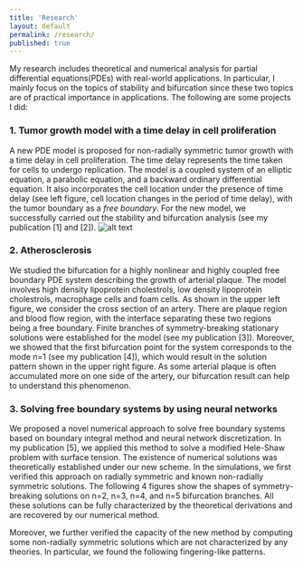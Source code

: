 ```yaml
---
title: 'Research'
layout: default
permalink: /research/
published: true
---
```


My research includes theoretical and numerical analysis for partial differential equations(PDEs) with real-world applications. In particular, I mainly focus on the topics of stability and bifurcation since these two topics are of practical importance in applications. The following are some projects I did:

### 1. Tumor growth model with a time delay in cell proliferation
A new PDE model is proposed for non-radially symmetric tumor growth with a time delay in cell proliferation. The time delay represents the time taken for cells to undergo replication. The model is a coupled system of an elliptic equation, a parabolic equation, and a backward ordinary differential equation. It also incorporates the cell location under the presence of time delay (see left figure, cell location changes in the period of time delay), with the tumor boundary as a <i>free boundary</i>. For the new model, we successfully carried out the stability and bifurcation analysis (see my publication [1] and [2]).
![alt text](https://github.com/xinyue-zhao/xinyue-zhao.github.io/blob/master/assets/research/tumorplot.jpg?raw=true)



### 2. Atherosclerosis
We studied the bifurcation for a highly nonlinear and highly coupled free boundary PDE system describing the growth of arterial plaque. The model involves high density lipoprotein cholestrols, low density lipoprotein cholestrols, macrophage cells and foam cells. As shown in the upper left figure, we consider the cross section of an artery. There are plaque region and blood flow region, with the interface separating these two regions being a free boundary. Finite branches of symmetry-breaking stationary solutions were established for the model (see my publication [3]). Moreover, we showed that the first bifurcation point for the system corresponds to the mode n=1 (see my publication [4]), which would result in the solution pattern shown in the upper right figure. As some arterial plaque is often accumulated more on one side of the artery, our bifurcation result can help to understand this phenomenon.

### 3. Solving free boundary systems by using neural networks
We proposed a novel numerical approach to solve free boundary systems based on boundary integral method and neural network discretization. In my publication [5], we applied this method to solve a modified Hele-Shaw problem with surface tension. The existence of numerical solutions was theoretically established under our new scheme. In the simulations, we first verified this approach on radially symmetric and known non-radially symmetric solutions. The following 4 figures show the shapes of symmetry-breaking solutions on n=2, n=3, n=4, and n=5 bifurcation branches. All these solutions can be fully characterized by the theoretical derivations and are recovered by our numerical method.

Moreover, we further verified the capacity of the new method by computing some non-radially symmetric solutions which are not characterized by any theories. In particular, we found the following fingering-like patterns.